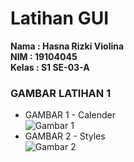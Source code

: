 # Latihan GUI
**Nama  : Hasna Rizki Violina** <br>
**NIM   : 19104045** <br>
**Kelas : S1 SE-03-A**
### GAMBAR LATIHAN 1
* GAMBAR 1 - Calender <br>
![Gambar 1](https://user-images.githubusercontent.com/72425456/114390096-02ec5180-9bc0-11eb-9119-acb4ee87a667.png)
* GAMBAR 2 - Styles <br>
![Gambar 2](https://user-images.githubusercontent.com/72425456/114390103-054eab80-9bc0-11eb-9afd-23a0d40e718c.png)
